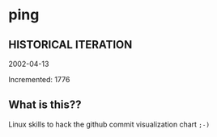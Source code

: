 # ping

## HISTORICAL ITERATION
2002-04-13

Incremented: 1776

## What is this?? 
Linux skills to hack the github commit visualization chart `;-)`
